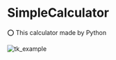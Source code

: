 # SimpleCalculator 

  
⭕ This calculator made by Python<br/>


![tk_example](https://user-images.githubusercontent.com/66563618/119676353-6c1be180-be5b-11eb-970e-884364edcde9.PNG)
